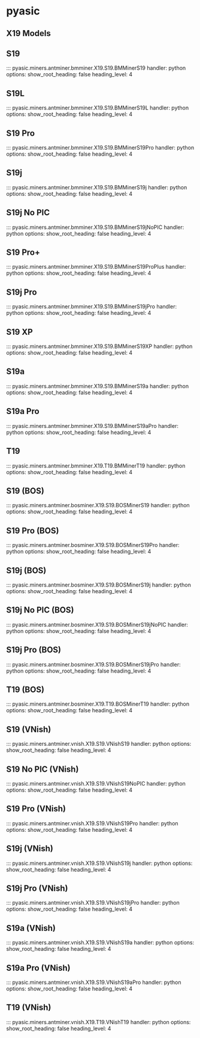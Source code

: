 # pyasic
## X19 Models

## S19
::: pyasic.miners.antminer.bmminer.X19.S19.BMMinerS19
    handler: python
    options:
        show_root_heading: false
        heading_level: 4

## S19L
::: pyasic.miners.antminer.bmminer.X19.S19.BMMinerS19L
    handler: python
    options:
        show_root_heading: false
        heading_level: 4

## S19 Pro
::: pyasic.miners.antminer.bmminer.X19.S19.BMMinerS19Pro
    handler: python
    options:
        show_root_heading: false
        heading_level: 4

## S19j
::: pyasic.miners.antminer.bmminer.X19.S19.BMMinerS19j
    handler: python
    options:
        show_root_heading: false
        heading_level: 4

## S19j No PIC
::: pyasic.miners.antminer.bmminer.X19.S19.BMMinerS19jNoPIC
    handler: python
    options:
        show_root_heading: false
        heading_level: 4

## S19 Pro+
::: pyasic.miners.antminer.bmminer.X19.S19.BMMinerS19ProPlus
    handler: python
    options:
        show_root_heading: false
        heading_level: 4

## S19j Pro
::: pyasic.miners.antminer.bmminer.X19.S19.BMMinerS19jPro
    handler: python
    options:
        show_root_heading: false
        heading_level: 4

## S19 XP
::: pyasic.miners.antminer.bmminer.X19.S19.BMMinerS19XP
    handler: python
    options:
        show_root_heading: false
        heading_level: 4

## S19a
::: pyasic.miners.antminer.bmminer.X19.S19.BMMinerS19a
    handler: python
    options:
        show_root_heading: false
        heading_level: 4

## S19a Pro
::: pyasic.miners.antminer.bmminer.X19.S19.BMMinerS19aPro
    handler: python
    options:
        show_root_heading: false
        heading_level: 4

## T19
::: pyasic.miners.antminer.bmminer.X19.T19.BMMinerT19
    handler: python
    options:
        show_root_heading: false
        heading_level: 4

## S19 (BOS)
::: pyasic.miners.antminer.bosminer.X19.S19.BOSMinerS19
    handler: python
    options:
        show_root_heading: false
        heading_level: 4

## S19 Pro (BOS)
::: pyasic.miners.antminer.bosminer.X19.S19.BOSMinerS19Pro
    handler: python
    options:
        show_root_heading: false
        heading_level: 4

## S19j (BOS)
::: pyasic.miners.antminer.bosminer.X19.S19.BOSMinerS19j
    handler: python
    options:
        show_root_heading: false
        heading_level: 4

## S19j No PIC (BOS)
::: pyasic.miners.antminer.bosminer.X19.S19.BOSMinerS19jNoPIC
    handler: python
    options:
        show_root_heading: false
        heading_level: 4

## S19j Pro (BOS)
::: pyasic.miners.antminer.bosminer.X19.S19.BOSMinerS19jPro
    handler: python
    options:
        show_root_heading: false
        heading_level: 4

## T19 (BOS)
::: pyasic.miners.antminer.bosminer.X19.T19.BOSMinerT19
    handler: python
    options:
        show_root_heading: false
        heading_level: 4

## S19 (VNish)
::: pyasic.miners.antminer.vnish.X19.S19.VNishS19
    handler: python
    options:
        show_root_heading: false
        heading_level: 4

## S19 No PIC (VNish)
::: pyasic.miners.antminer.vnish.X19.S19.VNishS19NoPIC
    handler: python
    options:
        show_root_heading: false
        heading_level: 4

## S19 Pro (VNish)
::: pyasic.miners.antminer.vnish.X19.S19.VNishS19Pro
    handler: python
    options:
        show_root_heading: false
        heading_level: 4

## S19j (VNish)
::: pyasic.miners.antminer.vnish.X19.S19.VNishS19j
    handler: python
    options:
        show_root_heading: false
        heading_level: 4

## S19j Pro (VNish)
::: pyasic.miners.antminer.vnish.X19.S19.VNishS19jPro
    handler: python
    options:
        show_root_heading: false
        heading_level: 4

## S19a (VNish)
::: pyasic.miners.antminer.vnish.X19.S19.VNishS19a
    handler: python
    options:
        show_root_heading: false
        heading_level: 4

## S19a Pro (VNish)
::: pyasic.miners.antminer.vnish.X19.S19.VNishS19aPro
    handler: python
    options:
        show_root_heading: false
        heading_level: 4

## T19 (VNish)
::: pyasic.miners.antminer.vnish.X19.T19.VNishT19
    handler: python
    options:
        show_root_heading: false
        heading_level: 4


